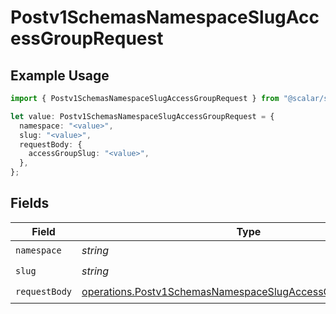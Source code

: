 # Postv1SchemasNamespaceSlugAccessGroupRequest

## Example Usage

```typescript
import { Postv1SchemasNamespaceSlugAccessGroupRequest } from "@scalar/sdk/models/operations";

let value: Postv1SchemasNamespaceSlugAccessGroupRequest = {
  namespace: "<value>",
  slug: "<value>",
  requestBody: {
    accessGroupSlug: "<value>",
  },
};
```

## Fields

| Field                                                                                                                                      | Type                                                                                                                                       | Required                                                                                                                                   | Description                                                                                                                                |
| ------------------------------------------------------------------------------------------------------------------------------------------ | ------------------------------------------------------------------------------------------------------------------------------------------ | ------------------------------------------------------------------------------------------------------------------------------------------ | ------------------------------------------------------------------------------------------------------------------------------------------ |
| `namespace`                                                                                                                                | *string*                                                                                                                                   | :heavy_check_mark:                                                                                                                         | N/A                                                                                                                                        |
| `slug`                                                                                                                                     | *string*                                                                                                                                   | :heavy_check_mark:                                                                                                                         | N/A                                                                                                                                        |
| `requestBody`                                                                                                                              | [operations.Postv1SchemasNamespaceSlugAccessGroupRequestBody](../../models/operations/postv1schemasnamespaceslugaccessgrouprequestbody.md) | :heavy_check_mark:                                                                                                                         | N/A                                                                                                                                        |